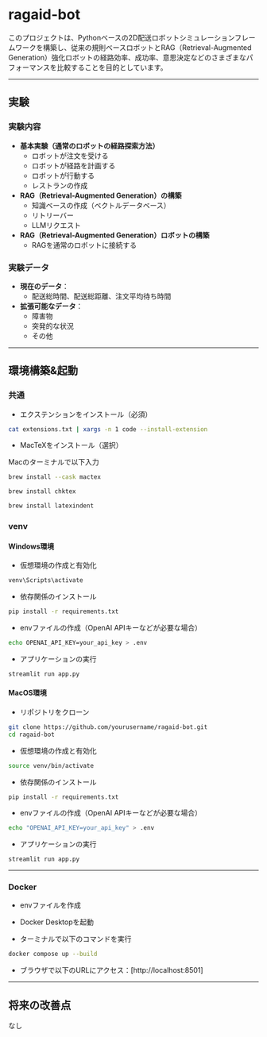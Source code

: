 # ragaid-bot

このプロジェクトは、Pythonベースの2D配送ロボットシミュレーションフレームワークを構築し、従来の規則ベースロボットとRAG（Retrieval-Augmented Generation）強化ロボットの経路効率、成功率、意思決定などのさまざまなパフォーマンスを比較することを目的としています。

---

## 実験

### 実験内容

- **基本実験（通常のロボットの経路探索方法）**
  - ロボットが注文を受ける
  - ロボットが経路を計画する
  - ロボットが行動する
  - レストランの作成
- **RAG（Retrieval-Augmented Generation）の構築**
  - 知識ベースの作成（ベクトルデータベース）
  - リトリーバー
  - LLMリクエスト
- **RAG（Retrieval-Augmented Generation）ロボットの構築**
  - RAGを通常のロボットに接続する

### 実験データ

- **現在のデータ**：
  - 配送総時間、配送総距離、注文平均待ち時間
- **拡張可能なデータ**：
  - 障害物
  - 突発的な状況
  - その他

---

## 環境構築&起動

### 共通

- エクステンションをインストール（必須）

```bash
cat extensions.txt | xargs -n 1 code --install-extension
```

- MacTeXをインストール（選択）

Macのターミナルで以下入力

```bash
brew install --cask mactex
```

```bash
brew install chktex
```

```bash
brew install latexindent
```

### venv

#### Windows環境

- 仮想環境の作成と有効化

```bash
venv\Scripts\activate
```

- 依存関係のインストール

```bash
pip install -r requirements.txt
```

- envファイルの作成（OpenAI APIキーなどが必要な場合）

```bash
echo OPENAI_API_KEY=your_api_key > .env
```

- アプリケーションの実行

```bash
streamlit run app.py
```

#### MacOS環境

- リポジトリをクローン

```bash
git clone https://github.com/yourusername/ragaid-bot.git
cd ragaid-bot
```

- 仮想環境の作成と有効化

```bash
source venv/bin/activate
```

- 依存関係のインストール

```bash
pip install -r requirements.txt
```

- envファイルの作成（OpenAI APIキーなどが必要な場合）

```bash
echo "OPENAI_API_KEY=your_api_key" > .env
```

- アプリケーションの実行

```bash
streamlit run app.py
```

---

### Docker

- envファイルを作成

- Docker Desktopを起動

- ターミナルで以下のコマンドを実行

```bash
docker compose up --build
```

- ブラウザで以下のURLにアクセス：[http://localhost:8501]

---

## 将来の改善点

なし

